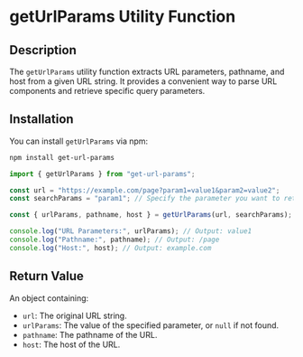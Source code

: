 # getUrlParams Utility Function

## Description

The `getUrlParams` utility function extracts URL parameters, pathname, and host from a given URL string. It provides a convenient way to parse URL components and retrieve specific query parameters.

## Installation

You can install `getUrlParams` via npm:

```bash
npm install get-url-params
```

```javascript
import { getUrlParams } from "get-url-params";

const url = "https://example.com/page?param1=value1&param2=value2";
const searchParams = "param1"; // Specify the parameter you want to retrieve

const { urlParams, pathname, host } = getUrlParams(url, searchParams);

console.log("URL Parameters:", urlParams); // Output: value1
console.log("Pathname:", pathname); // Output: /page
console.log("Host:", host); // Output: example.com
```

## Return Value

An object containing:

- `url`: The original URL string.
- `urlParams`: The value of the specified parameter, or `null` if not found.
- `pathname`: The pathname of the URL.
- `host`: The host of the URL.
